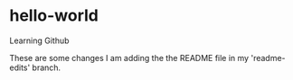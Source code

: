 # hello-world
Learning Github

These are some changes I am adding the the README file in my 'readme-edits' branch. 
